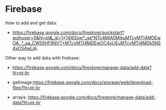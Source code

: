 # Firebase

How to add and get data:

- https://firebase.google.com/docs/firestore/quickstart?authuser=0&hl=pt&_gl=1*14i92ow*_ga*NTc4MjA5MjkuMTcyMTI4MDEwOA..*_ga_CW55HF8NVT*MTcyMTI4MDEwOC4xLjEuMTcyMTI4MDk5NS4xOS4wLjA.

Other way to add data with firebase:

- https://firebase.google.com/docs/firestore/manage-data/add-data?hl=pt-br

- getImage:https://firebase.google.com/docs/storage/web/download-files?hl=pt-br

- arrays: https://firebase.google.com/docs/firestore/manage-data/add-data?hl=pt-br
